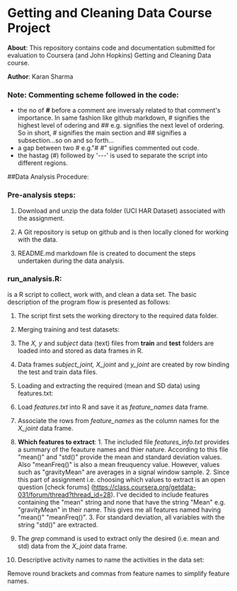 # Getting and Cleaning Data Course Project

**About**:
This repository contains code and documentation submitted for evaluation to Coursera (and John Hopkins) Getting and Cleaning Data course.

**Author**:
Karan Sharma


### Note: Commenting scheme followed in the code:
- the no of **#** before a comment are inversaly related to that comment's importance. In same fashion like github markdown, # signifies the highest level of odering and ## e.g. signifies the next level of ordering. So in short, # signifies the main section and ## signifies a subsection...so on and so forth... 
- a gap between two # e.g."# #" signifies commented out code. 
- the hastag (#) followed by '---' is used to separate the script into different regions.



##Data Analysis Procedure:



### Pre-analysis steps:
1. Download and unzip the data folder (UCI HAR Dataset) associated with the assignment.

2. A Git repository is setup on github and is then locally cloned for working with the data.

3. README.md markdown file is created to document the steps undertaken during the data analysis.



### run_analysis.R: 
is a R script to collect, work with, and clean a data set. The basic description of the program flow is presented as follows:

1. The script first sets the working directory to the required data folder.

2. Merging training and test datasets:
  1. The *X, y* and *subject* data (text) files from **train** and **test** folders are loaded into and stored as data frames in R.
  2. Data frames *subject_joint, X_joint* and *y_joint* are created by row binding the test and train data files.

3. Loading and extracting the required (mean and SD data) using features.txt:
  1. Load *features.txt* into R and save it as *feature_names* data frame.
  
  2. Associate the rows from *feature_names* as the column names for the *X_joint* data frame.
  
  3. **Which features to extract**:
    1. The included file *features_info.txt* provides a summary of the feauture names and thier nature. According to this file "mean()" and "std()" provide the mean and standard deviation values. Also "meanFreq()" is also a mean freuquency value. However, values such as "gravityMean" are averages in a signal window sample. 
    2. Since this part of assignment i.e. choosing which values to extract is an open question [check forums]  (https://class.coursera.org/getdata-031/forum/thread?thread_id=28). I've decided to include features containing the "mean" string and none that have the string "Mean" e.g. "gravityMean" in their name. This gives me all features named having "mean()" "meanFreq()".
    3. For standard deviation, all variables with the string "std()" are extracted.
    
  4. The *grep* command is used to extract only the desired (i.e. mean and std) data from the *X_joint* data frame.
  
  
4. Descriptive activity names to name the activities in the data set:

  Remove round brackets and commas from feature names to simplify feature names.
